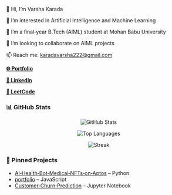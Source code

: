


<div align="left">

<p>👋 Hi, I’m Varsha Karada</p>
<p>👀 I’m interested in Artificial Intelligence and Machine Learning</p>
<p>🌱 I’m a final‑year B.Tech (AIML) student at Mohan Babu University</p>
<p>💞️ I’m looking to collaborate on AIML projects</p>
<p>📫 Reach me: <a href="mailto:karadavarsha222@gmail.com">karadavarsha222@gmail.com</a></p>
<p><a href="https://portfolio-mgvm.vercel.app/"><strong>🌐 Portfolio</strong></a></p>
<p><a href="https://www.linkedin.com/in/varsha-karada"><strong>👤 LinkedIn</strong></a></p>
<p><a href="https://leetcode.com/u/KPavani9/"><strong>🎯 LeetCode</strong></a></p>

</div>

  



### 📊 GitHub Stats 
<p align="center">
<!-- [![GitHub stats](https://github-readme-stats.vercel.app/api?username=VARSHA-442&show_icons=true&theme=radical)](https://github.com/anuraghazra/github-readme-stats)   -->
<img src="https://github-readme-stats.vercel.app/api?username=VARSHA-442&show_icons=true&theme=radical" alt="GitHub Stats"/>
</p>


<p align="center">
<!-- [![Top languages](https://github-readme-stats.vercel.app/api/top-langs/?username=VARSHA-442&layout=compact&theme=radical)](https://github.com/anuraghazra/github-readme-stats)  -->
<img src="https://github-readme-stats.vercel.app/api/top-langs/?username=VARSHA-442&layout=compact&theme=radical" alt="Top Languages"/>


</p>


<p align="center">
<!-- ![GitHub Streak](https://github-readme-streak-stats.herokuapp.com/?user=VARSHA-442&theme=radical)    -->
<img src="https://github-readme-streak-stats.herokuapp.com/?user=VARSHA-442&theme=radical" alt="Streak"/>
</p>



### 📌 Pinned Projects
- [AI‑Health‑Bot‑Medical‑NFTs‑on‑Aptos](https://github.com/Venu-16/AI-Health-Bot-Medical-NFTs-on-Aptos) – Python
- [portfolio](https://github.com/VARSHA-442/portfolio) – JavaScript
- [Customer‑Churn‑Prediction](https://github.com/VARSHA-442/Churn) – Jupyter Notebook




